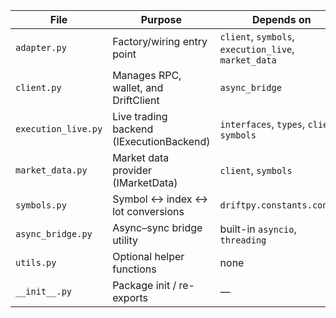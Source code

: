 | File                | Purpose                                  | Depends on                                           |
| ------------------- | ---------------------------------------- | ---------------------------------------------------- |
| `adapter.py`        | Factory/wiring entry point               | `client`, `symbols`, `execution_live`, `market_data` |
| `client.py`         | Manages RPC, wallet, and DriftClient     | `async_bridge`                                       |
| `execution_live.py` | Live trading backend (IExecutionBackend) | `interfaces`, `types`, `client`, `symbols`           |
| `market_data.py`    | Market data provider (IMarketData)       | `client`, `symbols`                                  |
| `symbols.py`        | Symbol ↔ index ↔ lot conversions         | `driftpy.constants.config`                           |
| `async_bridge.py`   | Async–sync bridge utility                | built-in `asyncio`, `threading`                      |
| `utils.py`          | Optional helper functions                | none                                                 |
| `__init__.py`       | Package init / re-exports                | —                                                    |
